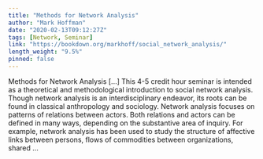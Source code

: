```yaml
---
title: "Methods for Network Analysis"
author: "Mark Hoffman"
date: "2020-02-13T09:12:27Z"
tags: [Network, Seminar]
link: "https://bookdown.org/markhoff/social_network_analysis/"
length_weight: "9.5%"
pinned: false
---
```


Methods for Network Analysis [...] This 4-5 credit hour seminar is intended as a theoretical and methodological introduction to social network analysis. Though network analysis is an interdisciplinary endeavor, its roots can be found in classical anthropology and sociology. Network analysis focuses on patterns of relations between actors. Both relations and actors can be defined in many ways, depending on the substantive area of inquiry. For example, network analysis has been used to study the structure of affective links between persons, flows of commodities between organizations, shared ...
